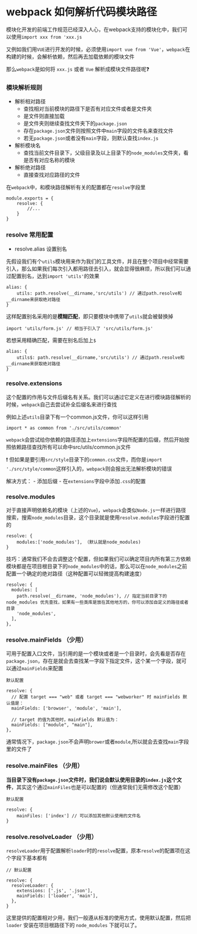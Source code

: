 # webpack 如何解析代码模块路径

模块化开发的前端工作规范已经深入人心，在webpack支持的模块化中，我们可以使用`import xxx from 'xxx.js`

又例如我们用`VUE`进行开发的时候，必须使用`import vue from 'Vue'`，`webpack`在构建的时候，会解析依赖，然后再去加载依赖的模块文件

那么`webpack`是如何将 `xxx.js` 或者 `Vue` 解析成模块文件路径呢❓

### 模块解析规则

- 解析相对路径
    - 查找相对当前模块的路径下是否有对应文件或者是文件夹
    - 是文件则直接加载
    - 是文件夹则继续查找文件夹下的`package.json`
    - 存在`package.json`文件则按照文件中`main`字段的文件名来查找文件
    - 若无`package.json`或者没有`main`字段，则默认查找`index.js`
- 解析模块名
    - 查找当前文件目录下，父级目录及以上目录下的`node_modules`文件夹，看是否有对应名称的模块
- 解析绝对路径
    - 直接查找对应路径的文件


在`webpack`中，和模块路径解析有关的配置都在`resolve`字段里
```
module.exports = {
    resolve: {
        //...
    }
}
```


### resolve 常用配置
- resolve.alias 设置别名

先假设我们有个`utils`模块用来作为我们的工具文件，并且在整个项目中经常需要引入，那么如果我们每次引入都用路径去引入，就会显得很麻烦，所以我们可以通过配置别名，达到`import 'utils'`的效果
```
alias: {
    utils: path.resolve(__dirname,'src/utils') // 通过path.resolve和__dirname来获取绝对路径
}
```

这样配置别名采用的是**模糊匹配**，即只要模块中携带了`utils`就会被替换掉
```
import 'utils/form.js' // 相当于引入了 'src/utils/form.js'
```

若想采用精确匹配，需要在别名后加上`$`
```
alias: {
    utils$: path.resolve(__dirname,'src/utils') // 通过path.resolve和__dirname来获取绝对路径
}
```

### resolve.extensions
这个配置的作用与文件后缀名有关系。我们可以通过它定义在进行模块路径解析的时候，`webpack`自己去尝试补全后缀名来进行查找

例如上述`utils`目录下有一个common.js文件，你可以这样引用
```
import * as common from './src/utils/common'
```
`webpack`会尝试给你依赖的路径添加上`extensions`字段所配置的后缀，然后开始按照依赖路径查找所有可以命中src/utils/common.js文件

❗ 但如果是要引用`src/style`目录下的`common.css`文件，而你是`import './src/style/common`这样引入的，`webpack`则会报出无法解析模块的错误

解决方式：
    - 添加后缀
    - 在`extensions`字段中添加`.css`的配置


### resolve.modules
对于直接声明依赖名的模块（上述的`Vue`)，`webpack`会类似`Node.js`一样进行路径搜索，搜索`node_modules`目录，这个目录就是使用`resolve.modules`字段进行配置的
```
resolve: {
    modules:['node_modules'], （默认就是node_modules)
}
```
技巧：通常我们不会去调整这个配置，但如果我们可以确定项目内所有第三方依赖模块都是在项目根目录下的`node_modules`中的话，那么可以在`node_modules`之前配置一个确定的绝对路径（这种配置可以轻微提高构建速度）
```
resolve: {
  modules: [
    path.resolve(__dirname, 'node_modules'), // 指定当前目录下的 node_modules 优先查找，如果有一些类库是放在其他地方的，你可以添加自定义的路径或者目录
    'node_modules',
  ],
},
```
### resolve.mainFields （少用）
可用于配置入口文件，当引用的是一个模块或者是一个目录时，会先看是否存在`package.json`，存在是就会去查找某一字段下指定文件，这个某一个字段，就可以通过`mainFields`来配置
```
默认配置

resolve: {
  // 配置 target === "web" 或者 target === "webworker" 时 mainFields 默认值是：
  mainFields: ['browser', 'module', 'main'],

  // target 的值为其他时，mainFields 默认值为：
  mainFields: ["module", "main"],
},
```
通常情况下，`package.json`不会声明`brower`或者`module`,所以就会去查找`main`字段里的文件了



### resolve.mainFiles （少用）
**当目录下没有`package.json`文件时，我们说会默认使用目录的`index.js`这个文件**，其实这个通过`mainFiles`也是可以配置的（但通常我们无需修改这个配置）
```
默认配置

resolve: {
    mainFiles: ['index'] // 可以添加其他默认使用的文件名
}
```

### resolve.resolveLoader （少用）
`resolveLoader`用于配置解析`loader`时的`resolve`配置，原本`resolve`的配置项在这个字段下基本都有
```
// 默认配置

resolve: {
  resolveLoader: {
    extensions: ['.js', '.json'],
    mainFields: ['loader', 'main'],
  },
}
```
这里提供的配置相对少用，我们一般遵从标准的使用方式，使用默认配置，然后把 `loader` 安装在项目根路径下的 `node_modules` 下就可以了。